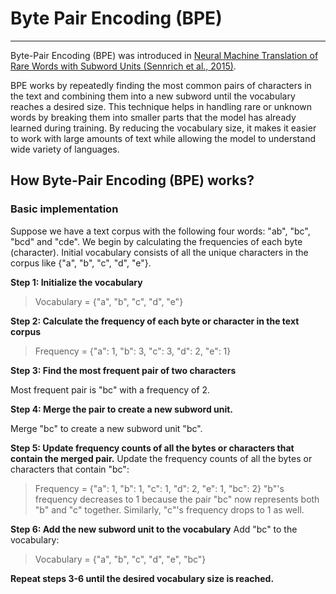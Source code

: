 # Byte Pair Encoding (BPE)
____


Byte-Pair Encoding (BPE) was introduced in [Neural Machine Translation of Rare Words with Subword Units (Sennrich et al., 2015)](https://arxiv.org/abs/1508.07909).


BPE works by repeatedly finding the most common pairs of characters in the text and combining them into a new subword until the vocabulary reaches a desired size. This technique helps in handling rare or unknown words by breaking them into smaller parts that the model has already learned during training. By reducing the vocabulary size, it makes it easier to work with large amounts of text while allowing the model to understand wide variety of languages.

## How Byte-Pair Encoding (BPE) works?

### Basic implementation

Suppose we have a text corpus with the following four words: "ab", "bc", "bcd" and "cde". We begin by calculating the frequencies of each byte (character). Initial vocabulary consists of all the unique characters in the corpus like {"a", "b", "c", "d", "e"}.

**Step 1: Initialize the vocabulary**

> Vocabulary = {"a", "b", "c", "d", "e"}

**Step 2: Calculate the frequency of each byte or character in the text corpus**

> Frequency = {"a": 1, "b": 3, "c": 3, "d": 2, "e": 1}

**Step 3: Find the most frequent pair of two characters**

Most frequent pair is "bc" with a frequency of 2.

**Step 4: Merge the pair to create a new subword unit.**

Merge "bc" to create a new subword unit "bc".

**Step 5: Update frequency counts of all the bytes or characters that contain the merged pair.**
Update the frequency counts of all the bytes or characters that contain "bc":

> Frequency = {"a": 1, "b": 1, "c": 1, "d": 2, "e": 1, "bc": 2}
"b"'s frequency decreases to 1 because the pair "bc" now represents both "b" and "c" together.
Similarly, "c"'s frequency drops to 1 as well.

**Step 6: Add the new subword unit to the vocabulary**
Add "bc" to the vocabulary:

>Vocabulary = {"a", "b", "c", "d", "e", "bc"}

**Repeat steps 3-6 until the desired vocabulary size is reached.**